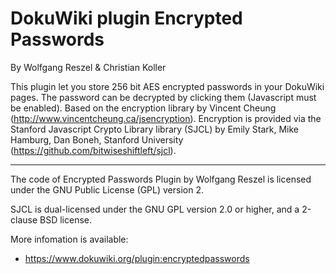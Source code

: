 DokuWiki plugin Encrypted Passwords
=======================
By Wolfgang Reszel & Christian Koller

This plugin let you store 256 bit AES encrypted passwords in your DokuWiki pages. 
The password can be decrypted by clicking them (Javascript must be enabled). 
Based on the encryption library by Vincent Cheung (http://www.vincentcheung.ca/jsencryption).
Encryption is provided via the Stanford Javascript Crypto Library library (SJCL) by Emily Stark, Mike Hamburg, Dan Boneh, Stanford University (https://github.com/bitwiseshiftleft/sjcl).


----
The code of Encrypted Passwords Plugin by Wolfgang Reszel is licensed under the GNU Public License (GPL) version 2.

SJCL is dual-licensed under the GNU GPL version 2.0 or higher, and a 2-clause BSD license. 

More infomation is available:
  * https://www.dokuwiki.org/plugin:encryptedpasswords

